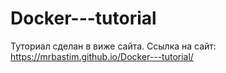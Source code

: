 # Docker---tutorial

Туториал сделан в виже сайта.
Ссылка на сайт: https://mrbastim.github.io/Docker---tutorial/
